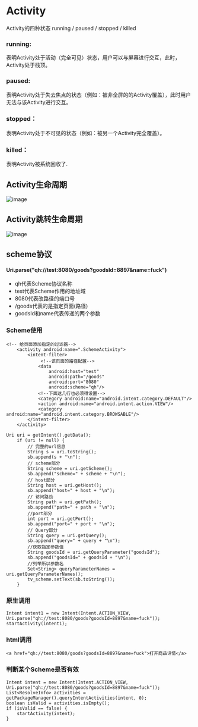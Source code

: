 # Activity
Activity的四种状态 
running / paused / stopped / killed
### running:   
表明Activity处于活动（完全可见）状态，用户可以与屏幕进行交互，此时，Activity处于栈顶。   
### paused:   
表明Activity处于失去焦点的状态（例如：被非全屏的的Activity覆盖），此时用户无法与该Activity进行交互。   
### stopped：   
表明Activity处于不可见的状态（例如：被另一个Activity完全覆盖）。   
### killed：  
表明Activity被系统回收了.  

## Activity生命周期
![image](https://github.com/operatium/androidLesson/blob/master/res/activityLift.jpg)

## Activity跳转生命周期
![image](https://github.com/operatium/androidLesson/blob/master/res/startActivity.jpg)

## scheme协议

#### Uri.parse("qh://test:8080/goods?goodsId=8897&name=fuck")
- qh代表Scheme协议名称
- test代表Scheme作用的地址域
- 8080代表改路径的端口号
- /goods代表的是指定页面(路径)
- goodsId和name代表传递的两个参数

### Scheme使用
    <!-- 给页面添加指定的过滤器-->
        <activity android:name=".SchemeActivity">
            <intent-filter>
                 <!--该页面的路径配置-->
                <data
                    android:host="test"
                    android:path="/goods"
                    android:port="8080"
                    android:scheme="qh"/>
                <!--下面这几行也必须得设置-->
                <category android:name="android.intent.category.DEFAULT"/>
                <action android:name="android.intent.action.VIEW"/>
                <category android:name="android.intent.category.BROWSABLE"/>
            </intent-filter>
        </activity>
        
    Uri uri = getIntent().getData();
        if (uri != null) {
            // 完整的url信息
            String s = uri.toString();
            sb.append(s + "\n");
            // scheme部分
            String scheme = uri.getScheme();
            sb.append("scheme=" + scheme + "\n");
            // host部分
            String host = uri.getHost();
            sb.append("host=" + host + "\n");
            // 访问路劲
            String path = uri.getPath();
            sb.append("path=" + path + "\n");
            //port部分
            int port = uri.getPort();
            sb.append("port=" + port + "\n");
            // Query部分
            String query = uri.getQuery();
            sb.append("query=" + query + "\n");
            //获取指定参数值
            String goodsId = uri.getQueryParameter("goodsId");
            sb.append("goodsId=" + goodsId + "\n");
            //列举所以参数名
            Set<String> queryParameterNames = uri.getQueryParameterNames();
            tv_scheme.setText(sb.toString());
        }
        
### 原生调用
    Intent intent1 = new Intent(Intent.ACTION_VIEW,
    Uri.parse("qh://test:8080/goods?goodsId=8897&name=fuck"));
    startActivity(intent1);

### html调用
    <a href="qh://test:8080/goods?goodsId=8897&name=fuck">打开商品详情</a>

### 判断某个Scheme是否有效
    Intent intent = new Intent(Intent.ACTION_VIEW,
    Uri.parse("qh://test:8080/goods?goodsId=8897&name=fuck"));
    List<ResolveInfo> activities = getPackageManager().queryIntentActivities(intent, 0);
    boolean isValid = activities.isEmpty();
    if (isValid == false) {
        startActivity(intent);
    }